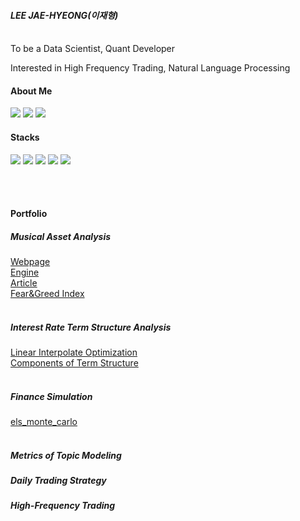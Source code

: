 #### *LEE JAE-HYEONG(이재형)*
</br>
To be a Data Scientist, Quant Developer </br>

Interested in High Frequency Trading, Natural Language Processing</br>

#### About Me
[<img src="https://img.shields.io/badge/Tistory-000000?style=flat-square&logo=Python&logoColor=white"/>](https://jaealways.tistory.com/)
[<img src="https://img.shields.io/badge/githubpages-222222?style=flat-square&logo=Python&logoColor=white"/>](https://jaealways.github.io/)
[<img src="https://img.shields.io/badge/GitHub-181717?style=flat-square&logo=Python&logoColor=white"/>](https://github.com/jaealways)

#### Stacks
[<img src="https://img.shields.io/badge/Python-3776AB?style=flat-square&logo=Python&logoColor=white"/>]()
[<img src="https://img.shields.io/badge/NumPy-013243?style=flat-square&logo=NumPy&logoColor=white"/>]()
[<img src="https://img.shields.io/badge/PyTorch-EE4C2C?style=flat-square&logo=PyTorch&logoColor=white"/>]()
[<img src="https://img.shields.io/badge/MySQL-4479A1?style=flat-square&logo=MySQL&logoColor=white"/>]()
[<img src="https://img.shields.io/badge/MongoDB-47A248?style=flat-square&logo=MongoDB&logoColor=white"/>]()

</br></br>
#### Portfolio
##### Musical Asset Analysis</br>
[Webpage](https://musicowlabs.com)</br>
[Engine](https://github.com/jaealways/mint)</br>
[Article](https://jaealways.tistory.com/category/PROJECT/MuTech)</br>
[Fear&Greed Index](https://github.com/jaealways/fear-and-greed)</br></br>

##### Interest Rate Term Structure Analysis</br>
[Linear Interpolate Optimization](https://github.com/jaealways/linear_interpolate_opt)</br>
[Components of Term Structure](https://github.com/jaealways/components_on_term_structure)</br></br>

##### Finance Simulation
[els_monte_carlo](https://github.com/jaealways/els_price_monte_carlo)</br></br>

##### Metrics of Topic Modeling</br>


##### Daily Trading Strategy


##### High-Frequency Trading

